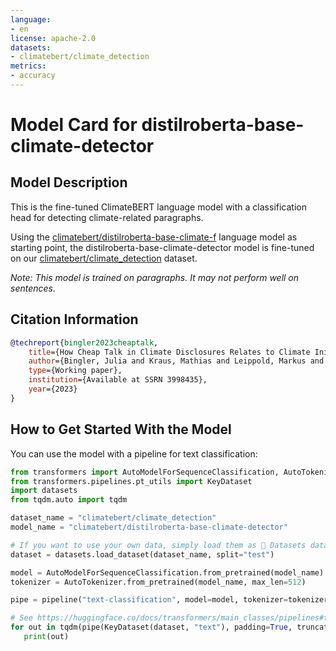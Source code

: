 ```yaml
---
language:
- en
license: apache-2.0
datasets:
- climatebert/climate_detection
metrics:
- accuracy
---
```


# Model Card for distilroberta-base-climate-detector

## Model Description

This is the fine-tuned ClimateBERT language model with a classification head for detecting climate-related paragraphs.

Using the [climatebert/distilroberta-base-climate-f](https://huggingface.co/climatebert/distilroberta-base-climate-f) language model as starting point, the distilroberta-base-climate-detector model is fine-tuned on our [climatebert/climate_detection](https://huggingface.co/climatebert/climate_detection) dataset.

*Note: This model is trained on paragraphs. It may not perform well on sentences.*

## Citation Information

```bibtex
@techreport{bingler2023cheaptalk,
    title={How Cheap Talk in Climate Disclosures Relates to Climate Initiatives, Corporate Emissions, and Reputation Risk},
    author={Bingler, Julia and Kraus, Mathias and Leippold, Markus and Webersinke, Nicolas},
    type={Working paper},
    institution={Available at SSRN 3998435},
    year={2023}
}
```

## How to Get Started With the Model

You can use the model with a pipeline for text classification:

```python
from transformers import AutoModelForSequenceClassification, AutoTokenizer, pipeline
from transformers.pipelines.pt_utils import KeyDataset
import datasets
from tqdm.auto import tqdm

dataset_name = "climatebert/climate_detection"
model_name = "climatebert/distilroberta-base-climate-detector"

# If you want to use your own data, simply load them as 🤗 Datasets dataset, see https://huggingface.co/docs/datasets/loading
dataset = datasets.load_dataset(dataset_name, split="test")

model = AutoModelForSequenceClassification.from_pretrained(model_name)
tokenizer = AutoTokenizer.from_pretrained(model_name, max_len=512)

pipe = pipeline("text-classification", model=model, tokenizer=tokenizer, device=0)

# See https://huggingface.co/docs/transformers/main_classes/pipelines#transformers.pipeline
for out in tqdm(pipe(KeyDataset(dataset, "text"), padding=True, truncation=True)):
   print(out)
```